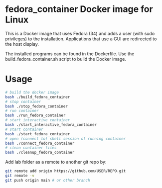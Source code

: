 # fedora_container Docker image for Linux
This is a Docker image that uses Fedora (34) and adds a user (with sudo privileges) to the installation. Applications that use a GUI are redirected to the host display.

The installed programs can be found in the Dockerfile. Use the build_fedora_container.sh script to build the Docker image.

# Usage
```bash
# build the docker image
bash ./build_fedora_container
# stop container
bash ./stop_fedora_container
# run container
bash ./run_fedora_container
# start interactive container
bash ./start_interactive_fedora_container
# start container
bash ./start_fedora_container
# open (connect to) shell session of running container
bash ./connect_fedora_container
# clean container files
bash ./cleanup_fedora_container
```

Add lab folder as a remote to another git repo by:
```bash
git remote add origin https://github.com/USER/REPO.git
git remote -v
git push origin main # or other branch
```
